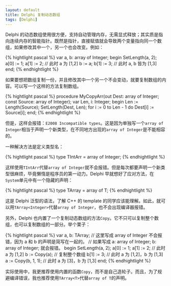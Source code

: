 ```yaml
---
layout: default
title: Delphi 复制动态数组
tags: [Delphi]
---
```


Delphi 的动态数组使用很方便，支持自动管理内存，无需显式释放；其实质是指向连续内存的智能指针。既然是指针，直接赋值就会导致两个变量指向同一个数组，如果修改其中一个，另一个也会改变。例如：

{% hightlight pascal %}
var
  a, b: array of Integer;
begin
  SetLength(a, 2);
  a[0] := 1;
  a[1] := 2;
  // 此时 a 为 [1,2]
  b := a;
  b[1] := 3;
  // 此时 a, b 皆为 [1,3]
end;
{% endhightlight %}

如果要想把数组复制一份，并且修改其中一个另一个不会变动，就要复制数组的内容。可以写一个这样的方法复制数组。

{% hightlight pascal %}
procedure MyCopyArr(out Dest: array of Integer; const Source: array of Integer);
var
  Len, i: Integer;
begin
  Len := Length(Source);
  SetLength(Dest, Len);
  for i := 0 to Len - 1 do
    Dest[i] := Source[i];
end;
{% endhightlight %}

但是，这样会报错：`E2008 Incompatible types`。这是因为单独写一个`array of Integer`相当于声明一个新类型，在不同地方出现的`array of Integer`是不能相容的。

一种解决方法是定义类型名：

{% hightlight pascal %}
type
  TIntArr = array of Integer;
{% endhightlight %}

这样使用`TIntArr`代替`array of Integer`就不会报错。但是每次都要声明一个新类型很麻烦，毕竟懒惰是程序员的第一动力。Delphi 早就想好了应对方法，在`System`单元中有一个隐藏的声明：

{% hightlight pascal %}
type
  TArray<T> = array of T;
{% endhightlight %}

这是 Delphi 泛型的语法，了解 C++ 的 template 的同学应该能理解。如此，就可以用`TArray<Integer>`代替`array of Integer`，也不会出现编译器报错。

另外，Delphi 也内置了一个复制动态数组的方法`Copy`。它不只可以复制整个数组，也可以复制数组的一部分。举个栗子：

{% hightlight pascal %}
var
  a, b: TArray<Integer>; // 这里写成 array of Integer 不会报错，因为 a 和 b 的声明是简写在一起的。
  // 如果写成 a: array of Integer; b: array of Integer; 就会报错。
begin
  SetLength(a, 2);
  a[0] := 1;
  a[1] := 2;
  // 此时 a 为 [1,2]
  b := Copy(a); // 复制整个数组
  b[1] := 3;
  // 此时 a 为 [1,2]，b 为 [1,3]
  a := Copy(b, 1, 1);
  // 此时 a 为 [3]，b 为 [1,3]
end;
{% endhightlight %}

实际使用中，我更推荐使用内置的函数`Copy`，而不是自己造轮子。而且，为了规避编译错误，我也推荐使用`TArray<T>`代替`array of T`的声明。